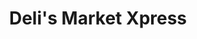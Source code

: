 ---
title: "Deli's Market Xpress"
url: /ciudad-guayana-puerto-ordaz/delis-market-xpress-carrera-azores/
shop: comodidad
---
